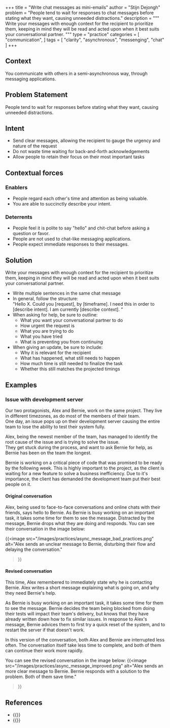 +++
title = "Write chat messages as mini-emails"
author = "Stijn Dejongh"
problem = "People tend to wait for responses to chat messages before stating what they want, causing unneeded distractions."
description = """
Write your messages with enough context for the recipient to prioritize them, keeping in mind they will be read and acted upon
when it best suits your conversational partner.
"""
type = "practice"
categories = [
    "communication",
]
tags = [
    "clarity", "asynchronous", "messenging", "chat"
]
+++

## Context

You communicate with others in a semi-asynchronous way, through messaging applications.

## Problem Statement

People tend to wait for responses before stating what they want, causing unneeded distractions.

## Intent

* Send clear messages, allowing the recipient to gauge the urgency and nature of the request
* Do not waste time waiting for back-and-forth acknowledgements
* Allow people to retain their focus on their most important tasks

## Contextual forces

### Enablers

* People regard each other's time and attention as being valuable.
* You are able to succinctly describe your intent.

### Deterrents

* People feel it is polite to say "hello" and chit-chat before asking a question or favor.
* People are not used to chat-like messaging applications.
* People expect immediate responses to their messages.

## Solution

Write your messages with enough context for the recipient to prioritize them, keeping in mind they will be read and acted upon
when it best suits your conversational partner.

* Write multiple sentences in the same chat message
* In general, follow the structure:  
  "Hello X. Could you \[request\], by \[timeframe\]. I need this in order to \[describe intent\]. I am currently \[describe context\]. "
* When asking for help, be sure to outline:
    * What you want your conversational partner to do
    * How urgent the request is
    * What you are trying to do
    * What you have tried
    * What is preventing you from continuing
* When giving an update, be sure to include:
    * Why it is relevant for the recipient
    * What has happened, what still needs to happen
    * How much time is still needed to finalize the task
    * Whether this still matches the projected timings

## Examples

### Issue with development server

Our two protagonists, Alex and Bernie, work on the same project.
They live in different timezones, as do most of the members of their team.  
One day, an issue pops up on their development server causing the entire team to lose the ability to test their system fully.

Alex, being the newest member of the team, has managed to identify the root cause of the issue and is trying to solve the issue.  
They get stuck during the process, and want to ask Bernie for help, as Bernie has been on the team the longest.

Bernie is working on a critical piece of code that was promised to be ready by the following week.
This is highly important to the project, as the client is waiting for a new feature to solve a business inefficiency.
Due to it's importance, the client has demanded the development team put their best people on it.

#### Original conversation

Alex, being used to face-to-face conversations and online chats with their friends, says hello to Bernie.
As Bernie is busy working on an important task, it takes some time for them to see the message.
Distracted by the message, Bernie drops what they are doing and responds.
You can see their conversation in the image below:

{{<image
  src="/images/practices/async_message_bad_practices.png"
  alt="Alex sends an unclear message to Bernie, disturbing their flow and delaying the conversation."
>}}

#### Revised conversation

This time, Alex remembered to immediately state why he is contacting Bernie.
Alex writes a short message explaining what is going on, and why they need Bernie's help.

As Bernie is busy working on an important task, it takes some time for them to see the message.
Bernie decides the team being blocked from doing their tests will impact their team's delivery, but knows that they have already written down
how to fix similar issues. In response to Alex's message, Bernie advices them to first try a quick reset of the system, and to restart the
server if that doesn't work.

In this version of the conversation, both Alex and Bernie are interrupted less often. The conversation itself take less time to complete, and
both of them can continue their work more rapidly.

You can see the revised conversation in the image below:
{{<image
  src="/images/practices/async_message_improved.png"
  alt="Alex sends an more clear message to Bernie. Bernie responds with a solution to the problem. Both of them save time."
>}}

## References

* {{<reference author="Squirrel, D. & Fredrick, J."
  year="2020"
  title="Agile Conversations: Transform Your Conversations, Transform Your Culture"
  isbn="1942788975"
  publisher="IT Revolution Press"
  link="https://agileconversations.com" >}}
* {{<reference author="Brooks, F. P. Jr."
  year="1995"
  title="The Mythical Man-Month: Essays on Software Engineering, Anniversary Edition"
  isbn="9780201835953"
  publisher="Addison-Wesley Professional"
  link="https://www.goodreads.com/book/show/13629.The_Mythical_Man_Month" >}}
